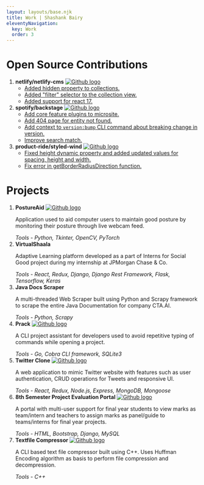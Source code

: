 ```yaml
---
layout: layouts/base.njk
title: Work | Shashank Bairy
eleventyNavigation:
  key: Work
  order: 3
---
```


<h1>Open Source Contributions</h1>
<ol>
  <li class="list-item">
    <div class="list-title-container">
      <b>netlify/netlify-cms</b>
      <a href="https://github.com/netlify/netlify-cms" target="_blank">
        <img class="github-logo" src="{{ '/icons/github.svg' | url }}" alt="Github logo" />
      </a>
    </div>
    <ul>
      <li class="list-item">
        <a href="https://github.com/netlify/netlify-cms/pull/3741" target="_blank">Added hidden property to collections.</a>
      </li>
      <li class="list-item">
        <a href="https://github.com/netlify/netlify-cms/pull/3643" target="_blank">Added "filter" selector to the collection view.</a>
      </li>
      <li class="list-item">
        <a href="https://github.com/netlify/netlify-cms/pull/5316" target="_blank">Added support for react 17.</a>
      </li>
    </ul>
  </li>
  <li class="list-item">
    <div class="list-title-container">
      <b>spotify/backstage</b>
      <a href="https://github.com/spotify/backstage" target="_blank">
        <img class="github-logo" src="{{ '/icons/github.svg' | url }}" alt="Github logo" />
      </a>
    </div>
    <ul>
      <li class="list-item">
        <a href="https://github.com/backstage/backstage/pull/5151" target="_blank">Add core feature plugins to microsite.</a>
      </li>
      <li class="list-item">
        <a href="https://github.com/backstage/backstage/pull/2623" target="_blank">Add 404 page for entity not found.</a>
      </li>
      <li class="list-item">
        <a href="https://github.com/backstage/backstage/pull/5623" target="_blank">Add context to <code>version:bump</code> CLI command about breaking change in version.</a>
      </li>
      <li class="list-item">
        <a href="https://github.com/backstage/backstage/pull/3365" target="_blank">Improve search match.</a>
      </li>
    </ul>
  </li>
  <li class="list-item">
    <div class="list-title-container">
      <b>product-ride/styled-wind</b>
      <a href="https://github.com/product-ride/styled-wind" target="_blank">
        <img class="github-logo" src="{{ '/icons/github.svg' | url }}" alt="Github logo" />
      </a>
    </div>
    <ul>
      <li class="list-item">
        <a href="https://github.com/product-ride/styled-wind/pull/23" target="_blank">Fixed height dynamic property and added updated values for spacing, height and width.</a>
      </li>
      <li class="list-item">
        <a href="https://github.com/product-ride/styled-wind/pull/19" target="_blank">Fix error in getBorderRadiusDirection function.</a>
      </li>
    </ul>
  </li>
</ol>

<h1>Projects</h1>
<ol>
  <li class="list-item">
    <div class="list-title-container">
      <b>PostureAid</b>
      <a href="https://github.com/BA1RY/posture-aid" target="_blank">
        <img class="github-logo" src="{{ '/icons/github.svg' | url }}" alt="Github logo" />
      </a>
    </div>
    <p>Application used to aid computer users to maintain good posture by monitoring their posture through live webcam feed.</p>
    <i>Tools - Python, Tkinter, OpenCV, PyTorch</i>
  </li>
  <li class="list-item">
    <div class="list-title-container">
      <b>VirtualShaala</b>
    </div>
    <p>Adaptive Learning platform developed as a part of Interns for Social Good project during my internship at JPMorgan Chase & Co.</p>
    <i>Tools - React, Redux, Django, Django Rest Framework, Flask, Tensorflow, Keras</i>
  </li>
  <li class="list-item">
    <div class="list-title-container">
      <b>Java Docs Scraper</b>
    </div>
    <p>A multi-threaded Web Scraper built using Python and Scrapy framework to scrape the entire Java Documentation for company CTA.AI.</p>
    <i>Tools - Python, Scrapy</i>
  </li>
  <li class="list-item">
    <div class="list-title-container">
      <b>Prack</b>
      <a href="https://github.com/BA1RY/prack" target="_blank">
        <img class="github-logo" src="{{ '/icons/github.svg' | url }}" alt="Github logo" />
      </a>
    </div>
    <p>A CLI project assistant for developers used to avoid repetitive typing of commands while opening a project.</p>
    <i>Tools - Go, Cobra CLI framework, SQLite3</i>
  </li>
  <li class="list-item">
    <div class="list-title-container">
      <b>Twitter Clone</b>
      <a href="https://github.com/BA1RY/twitter-clone" target="_blank">
        <img class="github-logo" src="{{ '/icons/github.svg' | url }}" alt="Github logo" />
      </a>
    </div>
    <p>A web application to mimic Twitter website with features such as user authentication, CRUD operations for Tweets and responsive UI.</p>
    <i>Tools - React, Redux, Node.js, Express, MongoDB, Mongoose</i>
  </li>
  <li class="list-item">
    <div class="list-title-container">
      <b>8th Semester Project Evaluation Portal</b>
      <a href="https://github.com/BA1RY/project-evaluation" target="_blank">
        <img class="github-logo" src="{{ '/icons/github.svg' | url }}" alt="Github logo" />
      </a>
    </div>
    <p>A portal with multi-user support for final year students to view marks as team/intern and teachers to assign marks as panel/guide to teams/interns for final year projects.</p>
    <i>Tools - HTML, Bootstrap, Django, MySQL</i>
  </li>
  <li class="list-item">
    <div class="list-title-container">
      <b>Textfile Compressor</b>
      <a href="https://github.com/BA1RY/huffman-compression" target="_blank">
        <img class="github-logo" src="{{ '/icons/github.svg' | url }}" alt="Github logo" />
      </a>
    </div>
    <p>A CLI based text file compressor built using C++. Uses Huffman Encoding algorithm as basis to perform file compression and decompression.</p>
    <i>Tools - C++</i>
  </li>
</ol>
